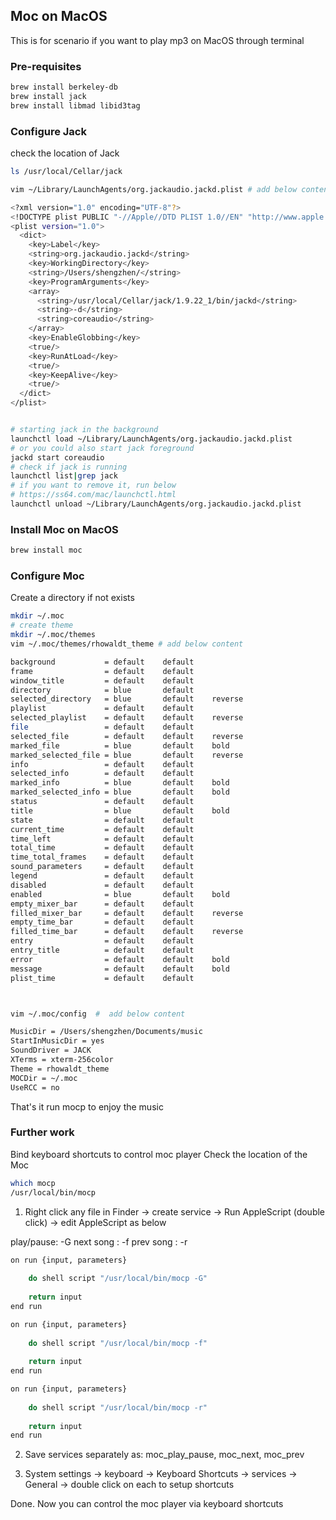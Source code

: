 ## Moc on MacOS
This is for scenario if you want to play mp3 on MacOS through terminal

### Pre-requisites
```bash
brew install berkeley-db
brew install jack
brew install libmad libid3tag
```
### Configure Jack
check the location of Jack
```bash
ls /usr/local/Cellar/jack
```
```bash
vim ~/Library/LaunchAgents/org.jackaudio.jackd.plist # add below content

<?xml version="1.0" encoding="UTF-8"?>
<!DOCTYPE plist PUBLIC "-//Apple//DTD PLIST 1.0//EN" "http://www.apple.com/DTDs/PropertyList-1.0.dtd">
<plist version="1.0">
  <dict>
    <key>Label</key>
    <string>org.jackaudio.jackd</string>
    <key>WorkingDirectory</key>
    <string>/Users/shengzhen/</string>
    <key>ProgramArguments</key>
    <array>
      <string>/usr/local/Cellar/jack/1.9.22_1/bin/jackd</string>
      <string>-d</string>
      <string>coreaudio</string>
    </array>
    <key>EnableGlobbing</key>
    <true/>
    <key>RunAtLoad</key>
    <true/>
    <key>KeepAlive</key>
    <true/>
  </dict>
</plist>


# starting jack in the background
launchctl load ~/Library/LaunchAgents/org.jackaudio.jackd.plist
# or you could also start jack foreground
jackd start coreaudio
# check if jack is running
launchctl list|grep jack
# if you want to remove it, run below
# https://ss64.com/mac/launchctl.html
launchctl unload ~/Library/LaunchAgents/org.jackaudio.jackd.plist
```
### Install Moc on MacOS
```bash
brew install moc
```
### Configure Moc
Create a directory if not exists
```bash
mkdir ~/.moc
# create theme
mkdir ~/.moc/themes
vim ~/.moc/themes/rhowaldt_theme # add below content

background           = default    default
frame                = default    default
window_title         = default    default
directory            = blue       default
selected_directory   = blue       default    reverse
playlist             = default    default
selected_playlist    = default    default    reverse
file                 = default    default
selected_file        = default    default    reverse
marked_file          = blue       default    bold
marked_selected_file = blue       default    reverse
info                 = default    default
selected_info        = default    default
marked_info          = blue       default    bold
marked_selected_info = blue       default    bold
status               = default    default
title                = blue       default    bold
state                = default    default
current_time         = default    default
time_left            = default    default
total_time           = default    default
time_total_frames    = default    default
sound_parameters     = default    default
legend               = default    default
disabled             = default    default
enabled              = blue       default    bold
empty_mixer_bar      = default    default
filled_mixer_bar     = default    default    reverse
empty_time_bar       = default    default
filled_time_bar      = default    default    reverse
entry                = default    default
entry_title          = default    default
error                = default    default    bold
message              = default    default    bold
plist_time           = default    default



vim ~/.moc/config  #  add below content

MusicDir = /Users/shengzhen/Documents/music
StartInMusicDir = yes
SoundDriver = JACK
XTerms = xterm-256color
Theme = rhowaldt_theme
MOCDir = ~/.moc
UseRCC = no

```

That's it run mocp to enjoy the music

### Further work
Bind keyboard shortcuts to control moc player
Check the location of the Moc
```bash
which mocp
/usr/local/bin/mocp
```

1. Right click any file in Finder -> create service -> Run AppleScript (double click) -> edit AppleScript as below 

play/pause: -G
next song : -f
prev song : -r
```bash
on run {input, parameters}
	
	do shell script "/usr/local/bin/mocp -G"
	
	return input
end run

on run {input, parameters}
	
	do shell script "/usr/local/bin/mocp -f"
	
	return input
end run

on run {input, parameters}
	
	do shell script "/usr/local/bin/mocp -r"
	
	return input
end run
```

2. Save services separately as: moc_play_pause, moc_next, moc_prev

3. System settings -> keyboard -> Keyboard Shortcuts -> services -> General -> double click on each to setup shortcuts

Done. Now you can control the moc player via keyboard shortcuts


